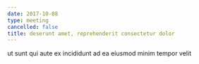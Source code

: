 ```yaml
---
date: 2017-10-08
type: meeting
cancelled: false
title: deserunt amet, reprehenderit consectetur dolor
---
```

ut sunt qui aute ex incididunt ad ea eiusmod minim tempor velit